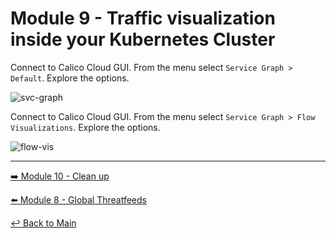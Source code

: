 # Module 9 - Traffic visualization inside your Kubernetes Cluster

Connect to Calico Cloud GUI. From the menu select `Service Graph > Default`. Explore the options.

![svc-graph](https://github.com/tigera-solutions/cc-aks-shift-left-workshop/assets/117195889/3ae3c16b-bdb6-4c89-9673-c27708be453e)

Connect to Calico Cloud GUI. From the menu select `Service Graph > Flow Visualizations`. Explore the options.

![flow-vis](https://github.com/tigera-solutions/cc-aks-shift-left-workshop/assets/117195889/c645334d-3d31-4195-82c8-d116eccd6bd7)

---

[:arrow_right: Module 10 - Clean up](module-10-cleanup.md)  <br>

[:arrow_left: Module 8 - Global Threatfeeds](module-8-threatfeed.md)

[:leftwards_arrow_with_hook: Back to Main](../README.md)

